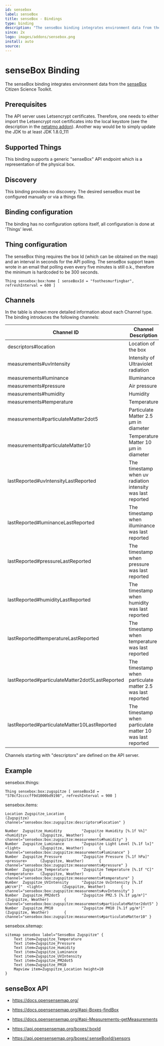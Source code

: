 ```yaml
---
id: sensebox
label: senseBox
title: senseBox - Bindings
type: binding
description: "The senseBox binding integrates environment data from the [senseBox](https://sensebox.de/)"
since: 2x
logo: images/addons/sensebox.png
install: auto
source: 
---
```


<!-- Attention authors: Do not edit directly. Please add your changes to the appropriate source repository -->


# senseBox Binding

<AddonLogo/>

The senseBox binding integrates environment data from the [senseBox](https://sensebox.de/)
Citizen Science Toolkit.

## Prerequisites

The API server uses Letsencrypt certificates.
Therefore, one needs to either import the Letsencrypt root certificates into the local keystore (see the description in the
[netatmo addon](http://docs.openhab.org/addons/bindings/netatmo/readme.html)).
Another way would be to simply update the JDK to at least JDK 1.8.0_111

## Supported Things

This binding supports a generic "senseBox" API endpoint which is a representation of the physical box.

## Discovery

This binding provides no discovery.
The desired senseBox must be configured manually or via a things file.

## Binding configuration

The binding has no configuration options itself, all configuration is done at 'Things' level.

## Thing configuration

The senseBox thing requires the box Id (which can be obtained on the map) and an interval in seconds for the API polling.
The senseBox support team wrote in an email that polling even every five minutes is still o.k., therefore the minimum is hardcoded to be 300 seconds.

```
Thing sensebox:box:home [ senseBoxId = "foothesmurfingbar", refreshInterval = 600 ]
```

## Channels

In the table is shown more detailed information about each Channel type.
The binding introduces the following channels:

| Channel ID                                      | Channel Description                                         | Supported item type | Advanced |
|-------------------------------------------------|-------------------------------------------------------------|---------------------|----------|
| descriptors#location                            | Location of the box                                         | Point               | False    |
| measurements#uvIntensity                        | Intensity of Ultraviolet radiation                          | Number              | False    |
| measurements#luminance                          | Illuminance                                                 | Number              | False    |
| measurements#pressure                           | Air pressure                                                | Number              | False    |
| measurements#humidity                           | Humidity                                                    | Number              | False    |
| measurements#temperature                        | Temperature                                                 | Number              | False    |
| measurements#particulateMatter2dot5             | Particulate Matter 2.5 µm in diameter                       | Number              | False    |
| measurements#particulateMatter10                | Temperature Matter 10 µm in diameter                        | Number              | False    |
| lastReported#uvIntensityLastReported            | The timestamp when uv radiation intensity was last reported | DateTime            | True     |
| lastReported#luminanceLastReported              | The timestamp when illuminance was last reported            | DateTime            | True     |
| lastReported#pressureLastReported               | The timestamp when pressure was last reported               | DateTime            | True     |
| lastReported#humidityLastReported               | The timestamp when humidity was last reported               | DateTime            | True     |
| lastReported#temperatureLastReported            | The timestamp when temperature was last reported            | DateTime            | True     |
| lastReported#particulateMatter2dot5LastReported | The timestamp when particulate matter 2.5 was last reported | DateTime            | True     |
| lastReported#particulateMatter10LastReported    | The timestamp when particulate matter 10 was last reported  | DateTime            | True     |

Channels starting with "descriptors" are defined on the API server.

## Example

sensebox.things:

```
Thing sensebox:box:zugspitze [ senseBoxId = "578cf2ccccff9d1000bd9198", refreshInterval = 900 ]
```

sensebox.items:

```
Location Zugspitze_Location                                                               (Zugspitze)                { channel="sensebox:box:zugspitze:descriptors#location" }

Number  Zugspitze_Humidity         "Zugspitze Humidity [%.1f %%]"         <humidity>      (Zugspitze, Weather)       { channel="sensebox:box:zugspitze:measurements#humidity" }
Number  Zugspitze_Luminance        "Zugspitze Light Level [%.1f lx]"      <light>         (Zugspitze, Weather)       { channel="sensebox:box:zugspitze:measurements#luminance" }
Number  Zugspitze_Pressure         "Zugspitze Pressure [%.1f hPa]"        <pressure>      (Zugspitze, Weather)       { channel="sensebox:box:zugspitze:measurements#pressure" }
Number  Zugspitze_Temperature      "Zugspitze Temperature [%.1f °C]"      <temperature>   (Zugspitze, Weather)       { channel="sensebox:box:zugspitze:measurements#temperature" }
Number  Zugspitze_UVIntensity      "Zugspitze UvIntensity [%.1f μW/cm²]"  <light>         (Zugspitze, Weather)       { channel="sensebox:box:zugspitze:measurements#uvIntensity" }
Number  Zugspitze_PM2dot5          "Zugspitze PM2.5 [%.1f µg/m³]"                         (Zugspitze, Weather)       { channel="sensebox:box:zugspitze:measurements#particulateMatter2dot5" }
Number  Zugspitze_PM10             "Zugspitze PM10 [%.1f µg/m³]"                          (Zugspitze, Weather)       { channel="sensebox:box:zugspitze:measurements#particulateMatter10" }
```

sensebox.sitemap:

```
sitemap sensebox label="SenseBox Zugspitze" {
	Text item=Zugspitze_Temperature
	Text item=Zugspitze_Pressure
	Text item=Zugspitze_Humidity
	Text item=Zugspitze_Luminance
	Text item=Zugspitze_UVIntensity
	Text item=Zugspitze_PM2dot5
	Text item=Zugspitze_PM10
	Mapview item=Zugspitze_Location height=10
}
```

## senseBox API

*   <https://docs.opensensemap.org/>
*   <https://docs.opensensemap.org/#api-Boxes-findBox>
*   <https://docs.opensensemap.org/#api-Measurements-getMeasurements>

*   <https://api.opensensemap.org/boxes/:boxId>
*   <https://api.opensensemap.org/boxes/:senseBoxId/sensors>

<DocPreviousVersions/>
<EditPageLink/>
